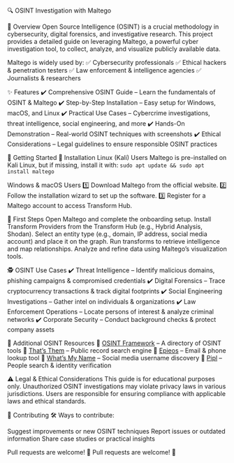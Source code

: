 🔍 OSINT Investigation with Maltego

📌 Overview
Open Source Intelligence (OSINT) is a crucial methodology in cybersecurity, digital forensics, and investigative research. This project provides a detailed guide on leveraging Maltego, a powerful cyber investigation tool, to collect, analyze, and visualize publicly available data.

 Maltego is widely used by:
✅ Cybersecurity professionals
✅ Ethical hackers & penetration testers
✅ Law enforcement & intelligence agencies
✅ Journalists & researchers

 ✨ Features
✔️ Comprehensive OSINT Guide – Learn the fundamentals of OSINT & Maltego
✔️ Step-by-Step Installation – Easy setup for Windows, macOS, and Linux
✔️ Practical Use Cases – Cybercrime investigations, threat intelligence, social engineering, and more
✔️ Hands-On Demonstration – Real-world OSINT techniques with screenshots
✔️ Ethical Considerations – Legal guidelines to ensure responsible OSINT practices

🚀 Getting Started
🔹 Installation
Linux (Kali) Users
Maltego is pre-installed on Kali Linux, but if missing, install it with:
`sudo apt update && sudo apt install maltego`

Windows & macOS Users
1️⃣ Download Maltego from the official website.
2️⃣ Follow the installation wizard to set up the software.
3️⃣ Register for a Maltego account to access Transform Hub.

 🔹 First Steps
Open Maltego and complete the onboarding setup.
Install Transform Providers from the Transform Hub (e.g., Hybrid Analysis, Shodan).
Select an entity type (e.g., domain, IP address, social media account) and place it on the graph.
Run transforms to retrieve intelligence and map relationships.
Analyze and refine data using Maltego’s visualization tools.

 🕵️ OSINT Use Cases
✔️ Threat Intelligence – Identify malicious domains, phishing campaigns & compromised credentials
✔️ Digital Forensics – Trace cryptocurrency transactions & track digital footprints
✔️ Social Engineering Investigations – Gather intel on individuals & organizations
✔️ Law Enforcement Operations – Locate persons of interest & analyze criminal networks
✔️ Corporate Security – Conduct background checks & protect company assets

 🔗 Additional OSINT Resources
🔹 [OSINT Framework](https://osintframework.com/) – A directory of OSINT tools
🔹 [That’s Them](https://thatsthem.com/) – Public record search engine
🔹 [Epieos](https://epieos.com/) – Email & phone lookup tool
🔹 [What’s My Name](https://whatsmyname.app/) – Social media username discovery
🔹 [Pipl](https://pipl.com) – People search & identity verification

⚠️ Legal & Ethical Considerations
This guide is for educational purposes only. Unauthorized OSINT investigations may violate privacy laws in various jurisdictions. Users are responsible for ensuring compliance with applicable laws and ethical standards.

 🤝 Contributing
🛠️ Ways to contribute:

Suggest improvements or new OSINT techniques
Report issues or outdated information
Share case studies or practical insights

Pull requests are welcome! 🎉
Pull requests are welcome! 🎉
